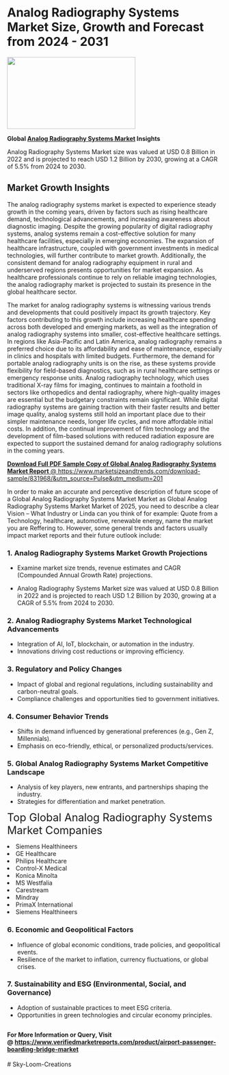 <H1>Analog Radiography Systems Market Size, Growth and Forecast from 2024 - 2031</H1><img class="aligncenter size-medium wp-image-584254" src="https://thirdeyenews.in/wp-content/uploads/2024/09/Global-Market-Research-300x168.jpeg" alt="" width="300" height="168" /><p><strong>Global&nbsp;<a href="https://www.marketsizeandtrends.com/download-sample/831968/&amp;utm_source=Pulse&amp;utm_medium=201">Analog Radiography Systems Market</a> Insights</strong></p><p>Analog Radiography Systems Market size was valued at USD 0.8 Billion in 2022 and is projected to reach USD 1.2 Billion by 2030, growing at a CAGR of 5.5% from 2024 to 2030.</p><p><h2>Market Growth Insights</h2> <p>The analog radiography systems market is expected to experience steady growth in the coming years, driven by factors such as rising healthcare demand, technological advancements, and increasing awareness about diagnostic imaging. Despite the growing popularity of digital radiography systems, analog systems remain a cost-effective solution for many healthcare facilities, especially in emerging economies. The expansion of healthcare infrastructure, coupled with government investments in medical technologies, will further contribute to market growth. Additionally, the consistent demand for analog radiography equipment in rural and underserved regions presents opportunities for market expansion. As healthcare professionals continue to rely on reliable imaging technologies, the analog radiography market is projected to sustain its presence in the global healthcare sector. </p> <p><a href="#"></a></p> <p>The market for analog radiography systems is witnessing various trends and developments that could positively impact its growth trajectory. Key factors contributing to this growth include increasing healthcare spending across both developed and emerging markets, as well as the integration of analog radiography systems into smaller, cost-effective healthcare settings. In regions like Asia-Pacific and Latin America, analog radiography remains a preferred choice due to its affordability and ease of maintenance, especially in clinics and hospitals with limited budgets. Furthermore, the demand for portable analog radiography units is on the rise, as these systems provide flexibility for field-based diagnostics, such as in rural healthcare settings or emergency response units. Analog radiography technology, which uses traditional X-ray films for imaging, continues to maintain a foothold in sectors like orthopedics and dental radiography, where high-quality images are essential but the budgetary constraints remain significant. While digital radiography systems are gaining traction with their faster results and better image quality, analog systems still hold an important place due to their simpler maintenance needs, longer life cycles, and more affordable initial costs. In addition, the continual improvement of film technology and the development of film-based solutions with reduced radiation exposure are expected to support the sustained demand for analog radiography solutions in the coming years.</p> <p><a href="#"></p><p><span class=""><strong>Download Full PDF Sample Copy of Global Analog Radiography Systems Market Report</strong> @ <a href="https://www.marketsizeandtrends.com/download-sample/831968/&amp;utm_source=Pulse&amp;utm_medium=201" target="_blank">https://www.marketsizeandtrends.com/download-sample/831968/&amp;utm_source=Pulse&amp;utm_medium=201</a></span></p><p>In order to make an accurate and perceptive description of future scope of a Global&nbsp;Analog Radiography Systems Market Market as Global&nbsp;Analog Radiography Systems Market Market of 2025, you need to describe a clear Vision &ndash; What Industry or Linda can you think of for example: Quote from a Technology, healthcare, automotive, renewable energy, name the market you are Reffering to. However, some general trends and factors usually impact market reports and their future outlook include:</p><h3>1.&nbsp;<strong>Analog Radiography Systems Market Growth Projections</strong></h3><ul><li>Examine market size trends, revenue estimates and CAGR (Compounded Annual Growth Rate) projections.</li><li><p>Analog Radiography Systems Market size was valued at USD 0.8 Billion in 2022 and is projected to reach USD 1.2 Billion by 2030, growing at a CAGR of 5.5% from 2024 to 2030.</p></li></ul><h3>2.&nbsp;<strong>Analog Radiography Systems Market Technological Advancements</strong></h3><ul><li>Integration of AI, IoT, blockchain, or automation in the industry.</li><li>Innovations driving cost reductions or improving efficiency.</li></ul><h3>3.&nbsp;<strong>Regulatory and Policy Changes</strong></h3><ul><li>Impact of global and regional regulations, including sustainability and carbon-neutral goals.</li><li>Compliance challenges and opportunities tied to government initiatives.</li></ul><h3>4.&nbsp;<strong>Consumer Behavior Trends</strong></h3><ul><li>Shifts in demand influenced by generational preferences (e.g., Gen Z, Millennials).</li><li>Emphasis on eco-friendly, ethical, or personalized products/services.</li></ul><h3>5.&nbsp;<strong>Global Analog Radiography Systems Market Competitive Landscape</strong></h3><ul><li>Analysis of key players, new entrants, and partnerships shaping the industry.</li><li>Strategies for differentiation and market penetration.</li></ul><p data-pm-slice="1 1 []"><span style="color: inherit; font-family: inherit; font-size: 25px;">Top Global Analog Radiography Systems Market Companies</span></p><div class="" data-test-id=""><p><li>Siemens Healthineers</li><li> GE Healthcare</li><li> Philips Healthcare</li><li> Control-X Medical</li><li> Konica Minolta</li><li> MS Westfalia</li><li> Carestream</li><li> Mindray</li><li> PrimaX International</li><li> Siemens Healthineers</li></p></div><h3>6.&nbsp;<strong>Economic and Geopolitical Factors</strong></h3><ul><li>Influence of global economic conditions, trade policies, and geopolitical events.</li><li>Resilience of the market to inflation, currency fluctuations, or global crises.</li></ul><h3>7.&nbsp;<strong>Sustainability and ESG (Environmental, Social, and Governance)</strong></h3><ul><li>Adoption of sustainable practices to meet ESG criteria.</li><li>Opportunities in green technologies and circular economy principles.</li></ul><h2><strong style="font-size: 14px;">For More Information or Query, Visit @&nbsp;</strong><a style="background-color: #ffffff; font-size: 14px;" href="https://www.marketsizeandtrends.com/report/analog-radiography-systems-market/" target="_blank">https://www.verifiedmarketreports.com/product/airport-passenger-boarding-bridge-market</a></h2># Sky-Loom-Creations
